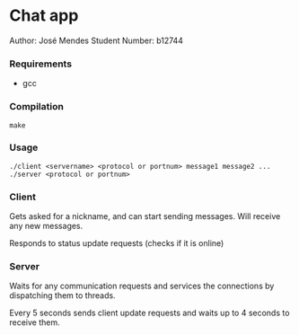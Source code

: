 # Chat app
Author: José Mendes
Student Number: b12744

### Requirements

- gcc

### Compilation
	
	make
### Usage

	./client <servername> <protocol or portnum> message1 message2 ...
	./server <protocol or portnum>

### Client
Gets asked for a nickname, and can start sending messages.
Will receive any new messages.

Responds to status update requests (checks if it is online)

### Server
Waits for any communication requests and services the connections by dispatching them to threads.

Every 5 seconds sends client update requests and waits up to 4 seconds to receive them.



